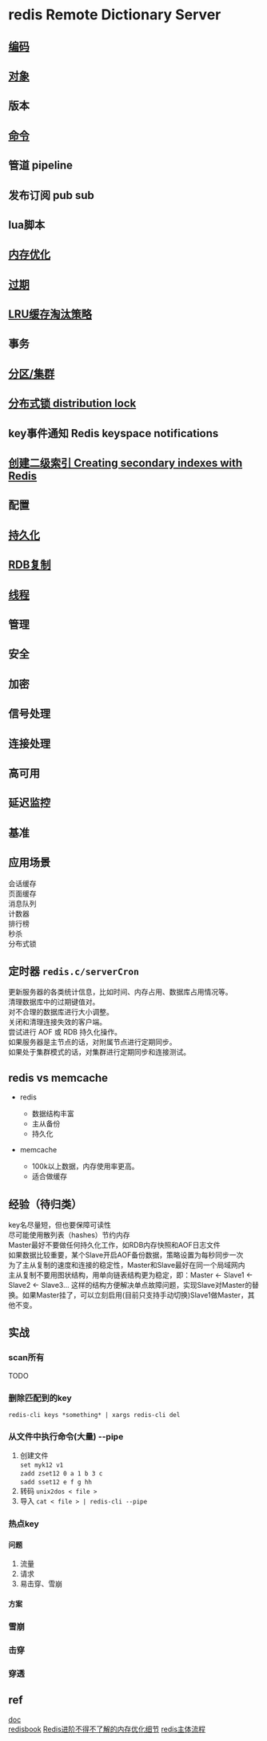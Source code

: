 # redis Remote Dictionary Server

## [编码](redis-encoding.md)

## [对象](redis-obj.md)

## 版本

## [命令](redis-cmd.md)

## 管道 pipeline

## 发布订阅 pub sub

## lua脚本

## [内存优化](redis-mem-optimization.md)

## [过期](redis-expire.md)

## [LRU缓存淘汰策略](redis-cache-eliminate.md)

## 事务

## [分区/集群](redis-partitioning.md)

## [分布式锁 distribution lock](redis-distlock.md)

## key事件通知 Redis keyspace notifications

## [创建二级索引 Creating secondary indexes with Redis](redis-secondary-index.md)

## 配置

## [持久化](redis-persistence.md)

## [RDB复制](redis-replication.md)

## [线程](redis-thread.md)

## 管理

## 安全

## 加密

## 信号处理

## 连接处理

## 高可用

## 延迟监控

## 基准
  
## 应用场景

会话缓存  
页面缓存  
消息队列  
计数器  
排行榜  
秒杀  
分布式锁  

## 定时器 `redis.c/serverCron`

更新服务器的各类统计信息，比如时间、内存占用、数据库占用情况等。  
清理数据库中的过期键值对。  
对不合理的数据库进行大小调整。  
关闭和清理连接失效的客户端。  
尝试进行 AOF 或 RDB 持久化操作。  
如果服务器是主节点的话，对附属节点进行定期同步。  
如果处于集群模式的话，对集群进行定期同步和连接测试。  

## redis vs memcache

- redis
  - 数据结构丰富
  - 主从备份
  - 持久化

- memcache
  - 100k以上数据，内存使用率更高。
  - 适合做缓存
  
## 经验（待归类）

key名尽量短，但也要保障可读性  
尽可能使用散列表（hashes）节约内存  
Master最好不要做任何持久化工作，如RDB内存快照和AOF日志文件  
如果数据比较重要，某个Slave开启AOF备份数据，策略设置为每秒同步一次  
为了主从复制的速度和连接的稳定性，Master和Slave最好在同一个局域网内  
主从复制不要用图状结构，用单向链表结构更为稳定，即：Master <- Slave1 <- Slave2 <- Slave3... 这样的结构方便解决单点故障问题，实现Slave对Master的替换。如果Master挂了，可以立刻启用(目前只支持手动切换)Slave1做Master，其他不变。  
  
## 实战

### scan所有  

TODO

### 删除匹配到的key  

`redis-cli keys *something* | xargs redis-cli del`  

### 从文件中执行命令(大量) --pipe

1. 创建文件  
`set myk12 v1`  
`zadd zset12 0 a 1 b 3 c`  
`sadd sset12 e f g hh`  
2. 转码
`unix2dos < file >`
3. 导入
`cat < file > | redis-cli --pipe`

### 热点key

#### 问题

1. 流量
2. 请求
3. 易击穿、雪崩

#### 方案

### 雪崩

### 击穿

### 穿透

## ref

[doc](http://www.redis.cn/documentation.html)  
[redisbook](http://redisbook.com)
[Redis进阶不得不了解的内存优化细节](https://blog.csdn.net/belalds/article/details/81106853)
[redis主体流程](https://www.jianshu.com/p/427cf97d7951)
